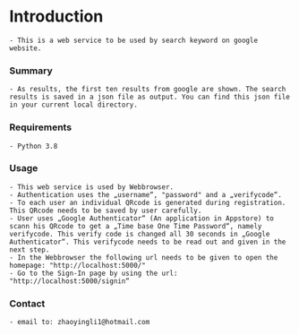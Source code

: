 # Introduction 
    - This is a web service to be used by search keyword on google website.

### Summary 
    - As results, the first ten results from google are shown. The search results is saved in a json file as output. You can find this json file in your current local directory.

### Requirements 
    - Python 3.8

### Usage
    - This web service is used by Webbrowser.
    - Authentication uses the „username“, "password" and a „verifycode“.
    - To each user an individual QRcode is generated during registration. This QRcode needs to be saved by user carefully.
    - User uses „Google Authenticator“ (An application in Appstore) to scann his QRcode to get a „Time base One Time Password“, namely verifycode. This verify code is changed all 30 seconds in „Google Authenticator“. This verifycode needs to be read out and given in the next step.
    - In the Webbrowser the following url needs to be given to open the homepage: "http://localhost:5000/"
    - Go to the Sign-In page by using the url: "http://localhost:5000/signin“

### Contact 
    - email to: zhaoyingli1@hotmail.com
